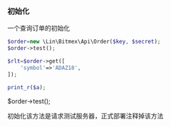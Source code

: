 ### 初始化

一个查询订单的初始化
```php
$order=new \Lin\Bitmex\Api\Order($key, $secret);
$order->test();

$rlt=$order->get([
    'symbol'=>'ADAZ18',
]);

print_r($a);
```
$order->test();

初始化该方法是请求测试服务器，正式部署注释掉该方法
